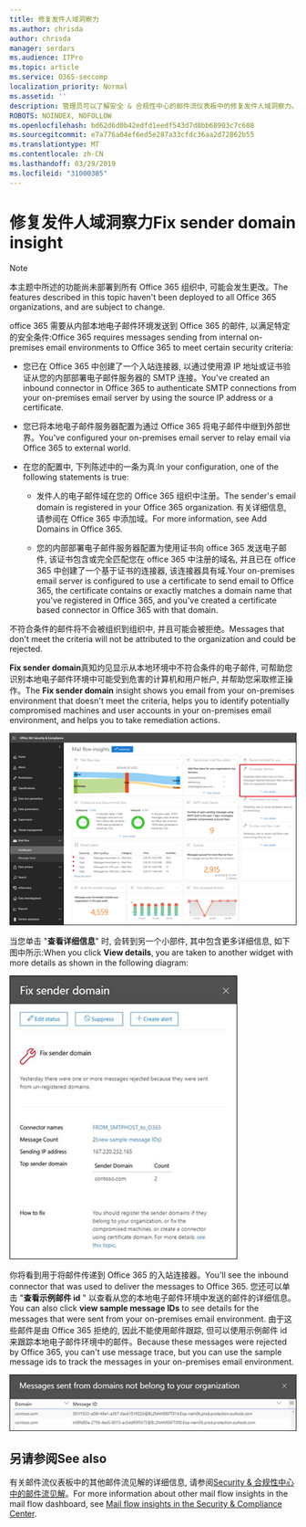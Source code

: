 ```yaml
---
title: 修复发件人域洞察力
ms.author: chrisda
author: chrisda
manager: serdars
ms.audience: ITPro
ms.topic: article
ms.service: O365-seccomp
localization_priority: Normal
ms.assetid: ''
description: 管理员可以了解安全 & 合规性中心的邮件流仪表板中的修复发件人域洞察力。
ROBOTS: NOINDEX, NOFOLLOW
ms.openlocfilehash: bd62d6d0b42edfd1eedf543d7d8bb68903c7c608
ms.sourcegitcommit: e7a776a04ef6ed5e287a33cfdc36aa2d72862b55
ms.translationtype: MT
ms.contentlocale: zh-CN
ms.lasthandoff: 03/29/2019
ms.locfileid: "31000305"
---
```

# <a name="fix-sender-domain-insight"></a><span data-ttu-id="28575-103">修复发件人域洞察力</span><span class="sxs-lookup"><span data-stu-id="28575-103">Fix sender domain insight</span></span>

> [!NOTE]
> <span data-ttu-id="28575-104">本主题中所述的功能尚未部署到所有 Office 365 组织中, 可能会发生更改。</span><span class="sxs-lookup"><span data-stu-id="28575-104">The features described in this topic haven't been deployed to all Office 365 organizations, and are subject to change.</span></span>

<span data-ttu-id="28575-105">office 365 需要从内部本地电子邮件环境发送到 Office 365 的邮件, 以满足特定的安全条件:</span><span class="sxs-lookup"><span data-stu-id="28575-105">Office 365 requires messages sending from internal on-premises email environments to Office 365 to meet certain security criteria:</span></span>

- <span data-ttu-id="28575-106">您已在 Office 365 中创建了一个入站连接器, 以通过使用源 IP 地址或证书验证从您的内部部署电子邮件服务器的 SMTP 连接。</span><span class="sxs-lookup"><span data-stu-id="28575-106">You've created an inbound connector in Office 365 to authenticate SMTP connections from your on-premises email server by using the source IP address or a certificate.</span></span>

- <span data-ttu-id="28575-107">您已将本地电子邮件服务器配置为通过 Office 365 将电子邮件中继到外部世界。</span><span class="sxs-lookup"><span data-stu-id="28575-107">You've configured your on-premises email server to relay email via Office 365 to external world.</span></span>

- <span data-ttu-id="28575-108">在您的配置中, 下列陈述中的一条为真:</span><span class="sxs-lookup"><span data-stu-id="28575-108">In your configuration, one of the following statements is true:</span></span>

  - <span data-ttu-id="28575-109">发件人的电子邮件域在您的 Office 365 组织中注册。</span><span class="sxs-lookup"><span data-stu-id="28575-109">The sender's email domain is registered in your Office 365 organization.</span></span> <span data-ttu-id="28575-110">有关详细信息, 请参阅在 Office 365 中添加域。</span><span class="sxs-lookup"><span data-stu-id="28575-110">For more information, see Add Domains in Office 365.</span></span>

  - <span data-ttu-id="28575-111">您的内部部署电子邮件服务器配置为使用证书向 office 365 发送电子邮件, 该证书包含或完全匹配您在 office 365 中注册的域名, 并且已在 office 365 中创建了一个基于证书的连接器, 该连接器具有域.</span><span class="sxs-lookup"><span data-stu-id="28575-111">Your on-premises email server is configured to use a certificate to send email to Office 365, the certificate contains or exactly matches a domain name that you've registered in Office 365, and you've created a certificate based connector in Office 365 with that domain.</span></span> 

<span data-ttu-id="28575-112">不符合条件的邮件将不会被组织到组织中, 并且可能会被拒绝。</span><span class="sxs-lookup"><span data-stu-id="28575-112">Messages that don't meet the criteria will not be attributed to the organization and could be rejected.</span></span>

<span data-ttu-id="28575-113">**Fix sender domain**真知灼见显示从本地环境中不符合条件的电子邮件, 可帮助您识别本地电子邮件环境中可能受到危害的计算机和用户帐户, 并帮助您采取修正操作。</span><span class="sxs-lookup"><span data-stu-id="28575-113">The **Fix sender domain** insight shows you email from your on-premises environment that doesn't meet the criteria, helps you to identify potentially compromised machines and user accounts in your on-premises email environment, and helps you to take remediation actions.</span></span>

![Security & 合规性中心的邮件流仪表板中的修复发件人域洞察力](media/sender-domain-insight-selected.png)

<span data-ttu-id="28575-115">当您单击 "**查看详细信息**" 时, 会转到另一个小部件, 其中包含更多详细信息, 如下图中所示:</span><span class="sxs-lookup"><span data-stu-id="28575-115">When you click **View details**, you are taken to another widget with more details as shown in the following diagram:</span></span>

![修复发件人域洞察力中的详细信息小部件](media/sender-domain-view-details.png)

<span data-ttu-id="28575-117">你将看到用于将邮件传递到 Office 365 的入站连接器。</span><span class="sxs-lookup"><span data-stu-id="28575-117">You'll see the inbound connector that was used to deliver the messages to Office 365.</span></span> <span data-ttu-id="28575-118">您还可以单击 "**查看示例邮件 id** " 以查看从您的本地电子邮件环境中发送的邮件的详细信息。</span><span class="sxs-lookup"><span data-stu-id="28575-118">You can also click **view sample message IDs** to see details for the messages that were sent from your on-premises email environment.</span></span> <span data-ttu-id="28575-119">由于这些邮件是由 Office 365 拒绝的, 因此不能使用邮件跟踪, 但可以使用示例邮件 id 来跟踪本地电子邮件环境中的邮件。</span><span class="sxs-lookup"><span data-stu-id="28575-119">Because these messages were rejected by Office 365, you can't use message trace, but you can use the sample message ids to track the messages in your on-premises email environment.</span></span>

![查看修补发件人域洞察力中的示例邮件 id](media/sender-domain-view-sample-message-ids.png)

## <a name="see-also"></a><span data-ttu-id="28575-121">另请参阅</span><span class="sxs-lookup"><span data-stu-id="28575-121">See also</span></span>

<span data-ttu-id="28575-122">有关邮件流仪表板中的其他邮件流见解的详细信息, 请参阅[Security & 合规性中心中的邮件流见解](mail-flow-insights-v2.md)。</span><span class="sxs-lookup"><span data-stu-id="28575-122">For more information about other mail flow insights in the mail flow dashboard, see [Mail flow insights in the Security & Compliance Center](mail-flow-insights-v2.md).</span></span>
